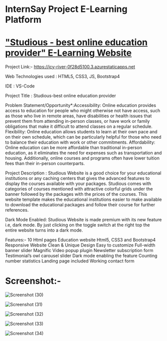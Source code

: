 # InternSay Project E-Learning Platform


# ["Studious - best online education provider" E-Learning Website](https://icy-river-0f28d5100.3.azurestaticapps.net)

Project Link:- https://icy-river-0f28d5100.3.azurestaticapps.net

Web Technologies used : HTML5, CSS3, JS, Bootstrap4

IDE : VS-Code

Project Title : Studious-best online education provider

Problem Statement/Opportunity*:Accessibility: Online education provides access to education for people who might otherwise not have access, such as those who live in remote areas, have disabilities or health issues that prevent them from attending in-person classes, or have work or family obligations that make it difficult to attend classes on a regular schedule.
Flexibility: Online education allows students to learn at their own pace and on their own schedule, which can be particularly helpful for those who need to balance their education with work or other commitments.
Affordability: Online education can be more affordable than traditional in-person education, as it eliminates the need for expenses such as transportation and housing. Additionally, online courses and programs often have lower tuition fees than their in-person counterparts.

Project Description : Studious Website  is a good choice for your educational institutions or any caching centers that gives the advanced features to display the courses available with your packages. Studious comes with categories of courses mentioned with attractive colorful grids under the banner followed by the packages with the prices of the courses. This website template makes the educational institutions easier to make available to download the educational packages and follow their course for further references.

Dark Mode Enabled:
Studious Website  is made premium with its new feature i.e, dark mode. By just clicking on the toggle switch at the right top the entire website turns into a dark mode.

Features:-
10 Html pages
Education website 
Html5, CSS3 and Bootstrap4
Responsive Website 
Clean & Unique Design
Easy to customize
Full-width banner slider
Magnific Video popup plugin
Newsletter subscription form
Testimonial’s owl carousel slider
Dark mode enabling the feature
Counting number statistics
Landing page included
Working contact form



# Screenshot:-

![Screenshot (30)](https://user-images.githubusercontent.com/93502957/235978446-c146b465-2bcd-4c35-ac31-1ad87b91dcd5.png)

![Screenshot (31)](https://user-images.githubusercontent.com/93502957/235978849-783b61ba-3dcd-476f-96d2-45f0f2496278.png)

![Screenshot (32)](https://user-images.githubusercontent.com/93502957/235978928-70d46c14-cb85-452b-8788-d1970a8d5358.png)

![Screenshot (33)](https://user-images.githubusercontent.com/93502957/235979017-4bfaf3d5-3748-4116-85e5-55b181101c7d.png)

![Screenshot (34)](https://user-images.githubusercontent.com/93502957/235979930-3f591721-0baa-4cd5-ab89-faf845393fcc.png)



